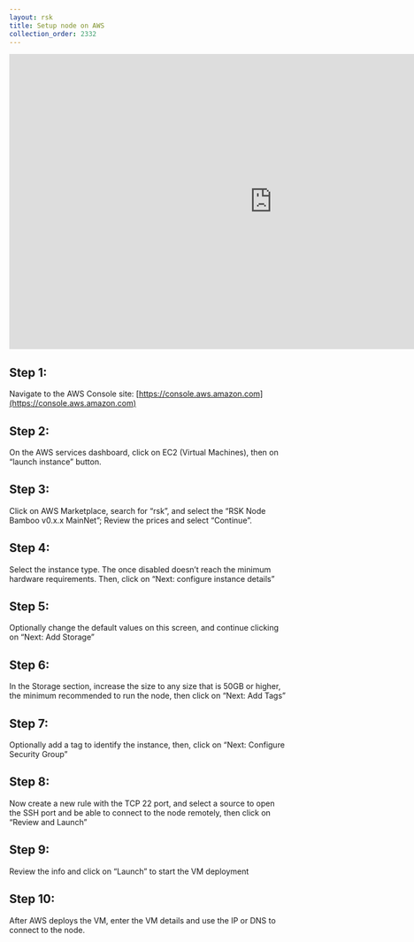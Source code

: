 ```yaml
---
layout: rsk
title: Setup node on AWS
collection_order: 2332
---
```


<div class="video-container">
  <iframe width="949" height="534" src="https://www.youtube-nocookie.com/embed/6H5qWkx9Tcs?cc_load_policy=1" frameborder="0" allow="accelerometer; autoplay; encrypted-media; gyroscope; picture-in-picture" allowfullscreen></iframe>
</div>

## Step 1:

Navigate to the AWS Console site: [https://console.aws.amazon.com](https://console.aws.amazon.com)

## Step 2:

On the AWS services dashboard, click on EC2 (Virtual Machines), then on “launch instance” button.

## Step 3:

Click on AWS Marketplace, search for “rsk”, and select the “RSK Node Bamboo v0.x.x MainNet”; Review the prices and select “Continue”.

## Step 4:

Select the instance type. The once disabled doesn’t reach the minimum hardware requirements. Then, click on “Next: configure instance details”

## Step 5:

Optionally change the default values on this screen, and continue clicking on “Next: Add Storage”

## Step 6:

In the Storage section, increase the size to any size that is 50GB or higher, the minimum recommended to run the node, then click on “Next: Add Tags”

## Step 7:

Optionally add a tag to identify the instance, then, click on “Next: Configure Security Group”

## Step 8:

Now create a new rule with the TCP 22 port, and select a source to open the SSH port and be able to connect to the node remotely, then click on “Review and Launch”

## Step 9:

Review the info and click on “Launch” to start the VM deployment

## Step 10:

After AWS deploys the VM, enter the VM details and use the IP or DNS to connect to the node.